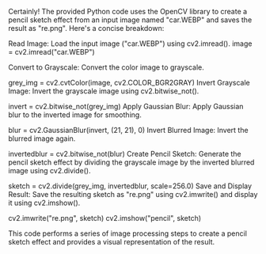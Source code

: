 
Certainly! The provided Python code uses the OpenCV library to create a pencil sketch effect from an input image named "car.WEBP" and saves the result as "re.png". Here's a concise breakdown:

Read Image:
Load the input image ("car.WEBP") using cv2.imread().
image = cv2.imread("car.WEBP")

Convert to Grayscale:
Convert the color image to grayscale.

grey_img = cv2.cvtColor(image, cv2.COLOR_BGR2GRAY)
Invert Grayscale Image:
Invert the grayscale image using cv2.bitwise_not().

invert = cv2.bitwise_not(grey_img)
Apply Gaussian Blur:
Apply Gaussian blur to the inverted image for smoothing.

blur = cv2.GaussianBlur(invert, (21, 21), 0)
Invert Blurred Image:
Invert the blurred image again.

invertedblur = cv2.bitwise_not(blur)
Create Pencil Sketch:
Generate the pencil sketch effect by dividing the grayscale image by the inverted blurred image using cv2.divide().

sketch = cv2.divide(grey_img, invertedblur, scale=256.0)
Save and Display Result:
Save the resulting sketch as "re.png" using cv2.imwrite() and display it using cv2.imshow().

cv2.imwrite("re.png", sketch)
cv2.imshow("pencil", sketch)

This code performs a series of image processing steps to create a pencil sketch effect and provides a visual representation of the result.

